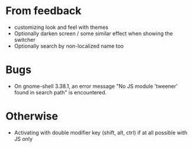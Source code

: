# From feedback
* customizing look and feel with themes
* Optionally darken screen / some similar effect when showing the switcher
* Optionally search by non-localized name too

# Bugs
* On gnome-shell 3.38.1, an error message "No JS module 'tweener' found in search path" is encountered.

# Otherwise
* Activating with double modifier key (shift, alt, ctrl) if at all possible with JS only
